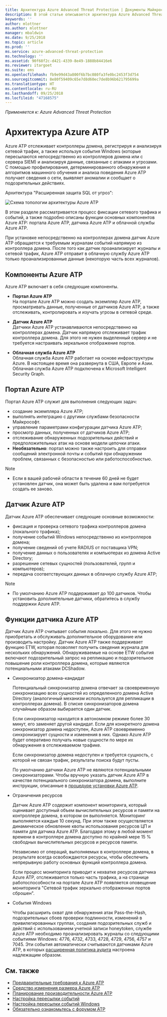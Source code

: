 ```yaml
---
title: Архитектура Azure Advanced Threat Protection | Документы Майкрософт
description: В этой статье описывается архитектура Azure Advanced Threat Protection (ATP).
keywords: ''
author: mlottner
ms.author: mlottner
manager: mbaldwin
ms.date: 9/25/2018
ms.topic: article
ms.prod: ''
ms.service: azure-advanced-threat-protection
ms.technology: ''
ms.assetid: 90f68f2c-d421-4339-8e49-1888b84416e6
ms.reviewer: itargoet
ms.suite: ems
ms.openlocfilehash: fb9e99d43a800f6b7bc080fa3fe0bc2453f3d754
ms.sourcegitcommit: 8e80f59409c65e7d8d60ec7de8b96b621795699a
ms.translationtype: HT
ms.contentlocale: ru-RU
ms.lasthandoff: 09/25/2018
ms.locfileid: "47168575"
---
```

*Применяется к: Azure Advanced Threat Protection*


# <a name="azure-atp-architecture"></a>Архитектура Azure ATP

Azure ATP отслеживает контроллеры домена, регистрируя и анализируя сетевой трафик, а также используя события Windows (которые пересылаются непосредственно из контроллеров домена или с сервера SIEM) и анализируя данные, связанные с атаками и угрозами. С помощью профилирования, детерминированного обнаружения и алгоритмов машинного обучения и анализа поведения Azure ATP получает сведения о сети, выявляет аномалии и сообщает о подозрительных действиях.

Архитектура "Расширенная защита SQL от угроз":

![Схема топологии архитектуры Azure ATP](media/atp-architecture-topology.png)

В этом разделе рассматривается процесс фиксации сетевого трафика и событий, а также подробно описаны функции основных компонентов Azure ATP: портала Azure ATP, датчика Azure ATP и облачной службы Azure ATP. 

При установке непосредственно на контроллерах домена датчик Azure ATP обращается к требуемым журналам событий напрямую из контроллера домена. После того как датчик проанализирует журналы и сетевой трафик, Azure ATP отправит в облачную службу Azure ATP только проанализированные данные (некоторую часть всех журналов). 

## <a name="azure-atp-components"></a>Компоненты Azure ATP
Azure ATP включает в себя следующие компоненты.

-   **Портал Azure ATP** <br>
На портале Azure ATP можно создать экземпляр Azure ATP, просматривать данные, полученные от датчиков Azure ATP, а также отслеживать, контролировать и изучать угрозы в сетевой среде.  

-   **Датчик Azure ATP**<br>
Датчики Azure ATP устанавливаются непосредственно на контроллерах домена. Датчик напрямую отслеживает трафик контроллера домена. Для этого не нужен выделенный сервер и не требуется настраивать зеркальное отображение портов.

-   **Облачная служба Azure ATP**<br>
Облачная служба Azure ATP работает на основе инфраструктуры Azure. В настоящее время она развернута в США, Европе и Азии. Облачная служба Azure ATP подключена к Microsoft Intelligent Security Graph. 

## <a name="azure-atp-portal"></a>Портал Azure ATP 
Портал Azure ATP служит для выполнения следующих задач:
- создание экземпляра Azure ATP;
- выполнять интеграцию с другими службами безопасности Майкрософт. 
- управление параметрами конфигурации датчика Azure ATP; 
- просмотр данных, полученных от датчиков Azure ATP;
- отслеживание обнаруженных подозрительных действий и предположительных атак на основе модели цепочки атаки.
- **Необязательно**: портал можно также настроить для отправки сообщений электронной почты и событий при обнаружении проблем, связанных с безопасностью или работоспособностью.

> [!NOTE]
> - Если в вашей рабочей области в течение 60 дней не будет установлен датчик, она может быть удалена и вам потребуется создать ее заново.

## <a name="azure-atp-sensor"></a>Датчик Azure ATP
Датчик Azure ATP обеспечивает следующие основные возможности:
- фиксация и проверка сетевого трафика контроллеров домена (локального трафика);
- получение событий Windows непосредственно из контроллеров домена; 
- получение сведений об учете RADIUS от поставщика VPN;
- получение данных о пользователях и компьютерах из домена Active Directory;
- разрешение сетевых сущностей (пользователей, групп и компьютеров);
- передача соответствующих данных в облачную службу Azure ATP;
> [!NOTE]
> - По умолчанию Azure ATP поддерживает до 100 датчиков. Чтобы установить дополнительные датчики, обратитесь в службу поддержки Azure ATP.
 
## <a name="azure-atp-sensor-features"></a>Функции датчика Azure ATP
Датчик Azure ATP считывает события локально. Для этого не нужно приобретать и обслуживать дополнительное оборудование или производить настройку. Датчик Azure ATP также поддерживает функцию ETW, которая позволяет получить сведения журнала для нескольких обнаружений. Обнаруживаемые на основе ETW события включают подозрительный запрос на репликацию и подозрительное повышение роли контроллера домена, которые являются потенциальными атаками DCShadow.
- Синхронизатор домена-кандидат

    Потенциальный синхронизатор домена отвечает за своевременную синхронизацию всех сущностей из определенного домена Active Directory (аналогичный механизм используется для репликации в контроллерах домена). В списке синхронизаторов домена случайным образом выбирается один датчик. 

    Если синхронизатор находится в автономном режиме более 30 минут, его заменяет другой кандидат. Если для конкретного домена синхронизатор домена недоступен, Azure ATP своевременно синхронизирует сущности и изменения в них. Однако Azure ATP будет оперативно получать новые сущности по мере их обнаружения в отслеживаемом трафике. 
    
    Если синхронизатор домена недоступен и требуется сущность, с которой не связан трафик, результаты поиска будут пусты.

    По умолчанию датчики Azure ATP не являются потенциальными синхронизаторами. Чтобы вручную указать датчик Azure ATP в качестве потенциального синхронизатора домена, выполните инструкции, описанные в [процедуре установки Azure ATP](install-atp-step5.md#step-5-configure-the-azure-atp-sensor-settings).
- Ограничения ресурсов

    Датчик Azure ATP содержит компонент мониторинга, который оценивает доступный объем вычислительных ресурсов и памяти на контроллере домена, в котором он выполняется. Мониторинг выполняется каждые 10 секунд. При этом также осуществляется динамическое обновление квоты использования ресурсов ЦП и памяти для датчика Azure ATP. Благодаря этому в любой момент времени в контроллере домена доступно по крайней мере 15 % свободных вычислительных ресурсов и ресурсов памяти.

    Независимо от операций, выполняемых в контроллере домена, в результате всегда освобождаются ресурсы, чтобы обеспечить непрерывную работу основных функций контроллера домена.

    Если процесс мониторинга приводит к нехватке ресурсов датчика Azure ATP, отслеживается только часть трафика, а на странице работоспособности на портале Azure ATP появляется оповещение мониторинга "Сетевой трафик зеркально отображенных портов сброшен".

-  События Windows

    Чтобы расширить охват для обнаружения атак Pass-the-Hash, подозрительных сбоев проверки подлинности, изменений в привилегированных группах, создания подозрительных служб и действий с использованием учетной записи honeytoken, службе Azure ATP необходимо проанализировать журналы со следующими событиями Windows: 4776, 4732, 4733, 4728, 4729, 4756, 4757 и 7045. Эти события автоматически считываются датчиками Azure ATP, в которых [расширенная политика аудита](atp-advanced-audit-policy.md) настроена надлежащим образом. 

## <a name="see-also"></a>См. также
- [Предварительные требования к Azure ATP](atp-prerequisites.md)
- [Средство изменения размера Azure ATP](http://aka.ms/trisizingtool)
- [Планирование производительности Azure ATP](atp-capacity-planning.md)
- [Настройка пересылки событий](configure-event-forwarding.md)
- [Настройка пересылки событий Windows](configure-event-forwarding.md)
- [Обязательно ознакомьтесь с форумом ATP](https://aka.ms/azureatpcommunity)
